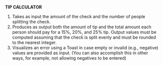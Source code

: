 **TIP CALCULATOR**
1. Takes as input the amount of the check and the number of people splitting the check. 
2. Produces as output both the amount of tip and the total amount each person should pay for a 15%, 20%, and 25% tip. Output values must be computed assuming that the check is split evenly and must be rounded to the nearest integer. 
3. Visualizes an error using a Toast in case empty or invalid (e.g., negative) values are provided as input. (You can also accomplish this in other ways, for example, not allowing negatives to be entered)

